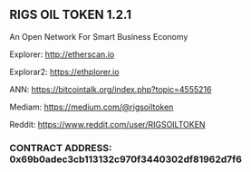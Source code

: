 ## RIGS OIL TOKEN 1.2.1
An Open Network For Smart Business Economy

Explorer: http://etherscan.io

Explorar2: https://ethplorer.io

ANN: https://bitcointalk.org/index.php?topic=4555216

Mediam: https://medium.com/@rigsoiltoken

Reddit: https://www.reddit.com/user/RIGSOILTOKEN

### CONTRACT ADDRESS: 0x69b0adec3cb113132c970f3440302df81962d7f6
